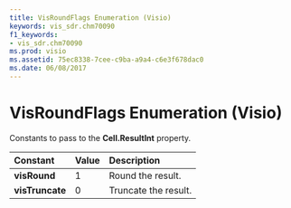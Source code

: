 ```yaml
---
title: VisRoundFlags Enumeration (Visio)
keywords: vis_sdr.chm70090
f1_keywords:
- vis_sdr.chm70090
ms.prod: visio
ms.assetid: 75ec8338-7cee-c9ba-a9a4-c6e3f678dac0
ms.date: 06/08/2017
---
```



# VisRoundFlags Enumeration (Visio)

Constants to pass to the  **Cell.ResultInt** property.



|**Constant**|**Value**|**Description**|
|:-----|:-----|:-----|
| **visRound**|1|Round the result.|
| **visTruncate**|0|Truncate the result.|

